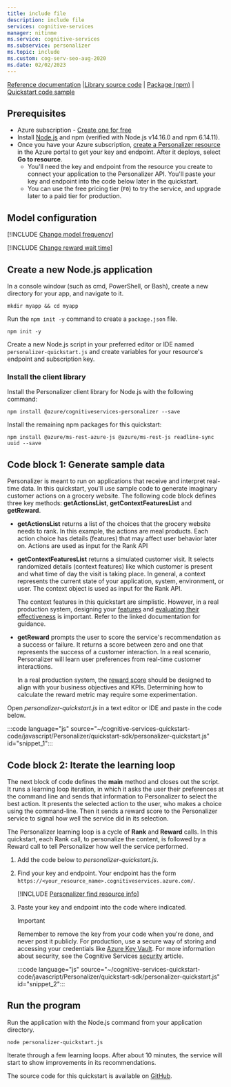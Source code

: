 ```yaml
---
title: include file
description: include file
services: cognitive-services
manager: nitinme
ms.service: cognitive-services
ms.subservice: personalizer
ms.topic: include
ms.custom: cog-serv-seo-aug-2020
ms.date: 02/02/2023
---
```


[Reference documentation](/javascript/api/@azure/cognitiveservices-personalizer) |[Library source code](https://github.com/Azure/azure-sdk-for-js/tree/master/sdk/cognitiveservices/cognitiveservices-personalizer) | [Package (npm)](https://www.npmjs.com/package/@azure/cognitiveservices-personalizer) | [Quickstart code sample](https://github.com/Azure-Samples/cognitive-services-quickstart-code/tree/master/javascript/Personalizer)

## Prerequisites

* Azure subscription - [Create one for free](https://azure.microsoft.com/free/cognitive-services)
* Install [Node.js](https://nodejs.org) and npm (verified with Node.js v14.16.0 and npm 6.14.11).
* Once you have your Azure subscription, <a href="https://portal.azure.com/#create/Microsoft.CognitiveServicesPersonalizer"  title="Create a Personalizer resource"  target="_blank">create a Personalizer resource </a> in the Azure portal to get your key and endpoint. After it deploys, select **Go to resource**.
    * You'll need the key and endpoint from the resource you create to connect your application to the Personalizer API. You'll paste your key and endpoint into the code below later in the quickstart.
    * You can use the free pricing tier (`F0`) to try the service, and upgrade later to a paid tier for production.

## Model configuration

[!INCLUDE [Change model frequency](change-model-frequency.md)]

[!INCLUDE [Change reward wait time](change-reward-wait-time.md)]

## Create a new Node.js application

In a console window (such as cmd, PowerShell, or Bash), create a new directory for your app, and navigate to it.

```console
mkdir myapp && cd myapp
```

Run the `npm init -y` command to create a `package.json` file.

```console
npm init -y
```

Create a new Node.js script in your preferred editor or IDE named `personalizer-quickstart.js` and create variables for your resource's endpoint and subscription key.

### Install the client library

Install the Personalizer client library for Node.js with the following command:

```console
npm install @azure/cognitiveservices-personalizer --save
```

Install the remaining npm packages for this quickstart:

```console
npm install @azure/ms-rest-azure-js @azure/ms-rest-js readline-sync uuid --save
```


## Code block 1: Generate sample data

Personalizer is meant to run on applications that receive and interpret real-time data. In this quickstart, you'll use sample code to generate imaginary customer actions on a grocery website. The following code block defines three key methods: **getActionsList**, **getContextFeaturesList** and **getReward**.

- **getActionsList** returns a list of the choices that the grocery website needs to rank. In this example, the actions are meal products. Each action choice has details (features) that may affect user behavior later on. Actions are used as input for the Rank API

- **getContextFeaturesList** returns a simulated customer visit. It selects randomized details (context features) like which customer is present and what time of day the visit is taking place. In general, a context represents the current state of your application, system, environment, or user. The context object is used as input for the Rank API.

   The context features in this quickstart are simplistic. However, in a real production system, designing your [features](../concepts-features.md) and [evaluating their effectiveness](../how-to-feature-evaluation.md) is important. Refer to the linked documentation for guidance.

- **getReward** prompts the user to score the service's recommendation as a success or failure. It returns a score between zero and one that represents the success of a customer interaction. In a real scenario, Personalizer will learn user preferences from real-time customer interactions.

    In a real production system, the [reward score](../concept-rewards.md) should be designed to align with your business objectives and KPIs. Determining how to calculate the reward metric may require some experimentation.

Open _personalizer-quickstart.js_ in a text editor or IDE and paste in the code below.

:::code language="js" source="~/cognitive-services-quickstart-code/javascript/Personalizer/quickstart-sdk/personalizer-quickstart.js" id="snippet_1":::

## Code block 2: Iterate the learning loop

The next block of code defines the **main** method and closes out the script. It runs a learning loop iteration, in which it asks the user their preferences at the command line and sends that information to Personalizer to select the best action. It presents the selected action to the user, who makes a choice using the command-line. Then it sends a reward score to the Personalizer service to signal how well the service did in its selection.

The Personalizer learning loop is a cycle of **Rank** and **Reward** calls. In this quickstart, each Rank call, to personalize the content, is followed by a Reward call to tell Personalizer how well the service performed.

1. Add the code below to _personalizer-quickstart.js_.

1. Find your key and endpoint. Your endpoint has the form `https://<your_resource_name>.cognitiveservices.azure.com/`.

    [!INCLUDE [Personalizer find resource info](find-azure-resource-info.md)]

1. Paste your key and endpoint into the code where indicated.

    > [!IMPORTANT]
    > Remember to remove the key from your code when you're done, and never post it publicly. For production, use a secure way of storing and accessing your credentials like [Azure Key Vault](../../../key-vault/general/overview.md). For more information about security, see the Cognitive Services [security](../../security-features.md) article.

    :::code language="js" source="~/cognitive-services-quickstart-code/javascript/Personalizer/quickstart-sdk/personalizer-quickstart.js" id="snippet_2":::

## Run the program

Run the application with the Node.js command from your application directory.

```console
node personalizer-quickstart.js
```

Iterate through a few learning loops. After about 10 minutes, the service will start to show improvements in its recommendations.


The source code for this quickstart is available on [GitHub](https://github.com/Azure-Samples/cognitive-services-quickstart-code/blob/master/javascript/Personalizer/quickstart-sdk/personalizer-quickstart.js).
